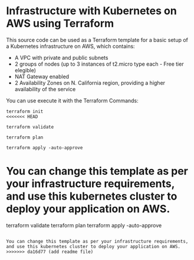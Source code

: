 # Infrastructure with Kubernetes on AWS using Terraform

This source code can be used as a Terraform template for a basic setup of a Kubernetes infrastructure on AWS, which contains:

- A VPC with private and public subnets 
- 2 groups of nodes (up to 3 instances of t2.micro type each - Free tier elegible)
- NAT Gateway enabled
- 2 Availability Zones on N. California region, providing a higher availability of the service

You can use execute it with the Terraform Commands:

```
terraform init
<<<<<<< HEAD
```
```
terraform validate
```
```
terraform plan
```
```
terraform apply -auto-approve
```

You can change this template as per your infrastructure requirements, and use this kubernetes cluster to deploy your application on AWS.
=======
terraform validate
terraform plan
terraform apply -auto-approve
```

You can change this template as per your infrastructure requirements, and use this kubernetes cluster to deploy your application on AWS.
>>>>>>> da16d77 (add readme file)
